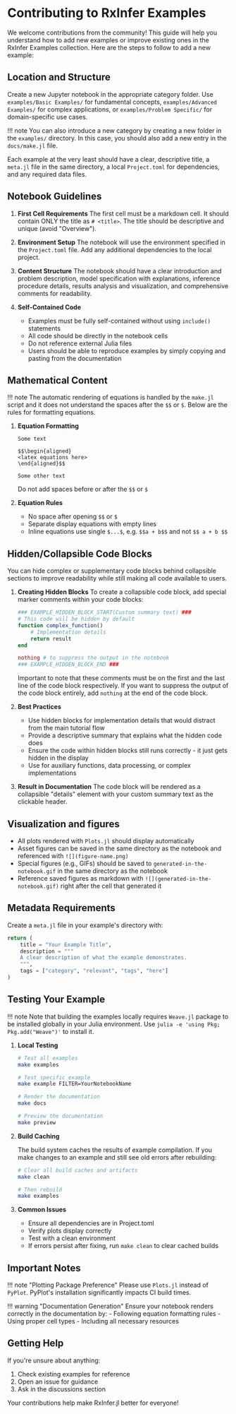 # Contributing to RxInfer Examples

We welcome contributions from the community! This guide will help you understand how to add new examples or improve existing ones in the RxInfer Examples collection. Here are the steps to follow to add a new example:

## Location and Structure

Create a new Jupyter notebook in the appropriate category folder. Use `examples/Basic Examples/` for fundamental concepts, `examples/Advanced Examples/` for complex applications, or `examples/Problem Specific/` for domain-specific use cases.

!!! note
    You can also introduce a new category by creating a new folder in the `examples/` directory.
    In this case, you should also add a new entry in the `docs/make.jl` file.

Each example at the very least should have a clear, descriptive title, a `meta.jl` file in the same directory, a local `Project.toml` for dependencies, and any required data files.

## Notebook Guidelines

1. **First Cell Requirements**
   The first cell must be a markdown cell. It should contain ONLY the title as `# <title>`. The title should be descriptive and unique (avoid "Overview").

2. **Environment Setup**
   The notebook will use the environment specified in the `Project.toml` file. Add any additional dependencies to the local project.

3. **Content Structure**
   The notebook should have a clear introduction and problem description, model specification with explanations, inference procedure details, results analysis and visualization, and comprehensive comments for readability.

4. **Self-Contained Code**
   - Examples must be fully self-contained without using `include()` statements
   - All code should be directly in the notebook cells
   - Do not reference external Julia files
   - Users should be able to reproduce examples by simply copying and pasting from the documentation

## Mathematical Content

!!! note
    The automatic rendering of equations is handled by the `make.jl` script and it does not understand the spaces after the `$$` or `$`. Below are the rules for formatting equations.

1. **Equation Formatting**
   ```
   Some text

   $$\begin{aligned}
   <latex equations here>
   \end{aligned}$$

   Some other text
   ```
   Do not add spaces before or after the `$$` or `$`

2. **Equation Rules**
   - No space after opening `$$` or `$`
   - Separate display equations with empty lines
   - Inline equations use single `$...$`, e.g. `$$a + b$$` and not `$$ a + b $$`

## Hidden/Collapsible Code Blocks

You can hide complex or supplementary code blocks behind collapsible sections to improve readability while still making all code available to users.

1. **Creating Hidden Blocks**
   To create a collapsible code block, add special marker comments within your code blocks:
   ```julia
   ### EXAMPLE_HIDDEN_BLOCK_START(Custom summary text) ###
   # This code will be hidden by default
   function complex_function()
       # Implementation details
       return result
   end

   nothing # to suppress the output in the notebook
   ### EXAMPLE_HIDDEN_BLOCK_END ###
   ```
   Important to note that these comments must be on the first and the last line of the code block respectively. If you want to suppress the output of the code block entirely, add `nothing` at the end of the code block.

2. **Best Practices**
   - Use hidden blocks for implementation details that would distract from the main tutorial flow
   - Provide a descriptive summary that explains what the hidden code does
   - Ensure the code within hidden blocks still runs correctly - it just gets hidden in the display
   - Use for auxiliary functions, data processing, or complex implementations

3. **Result in Documentation**
   The code block will be rendered as a collapsible "details" element with your custom summary text as the clickable header.

## Visualization and figures

- All plots rendered with `Plots.jl` should display automatically
- Asset figures can be saved in the same directory as the notebook and referenced with `![](figure-name.png)`
- Special figures (e.g., GIFs) should be saved to `generated-in-the-notebook.gif` in the same directory as the notebook
- Reference saved figures as markdown with `![](generated-in-the-notebook.gif)` right after the cell that generated it

## Metadata Requirements

Create a `meta.jl` file in your example's directory with:
```julia
return (
    title = "Your Example Title",
    description = """
    A clear description of what the example demonstrates.
    """,
    tags = ["category", "relevant", "tags", "here"]
)
```

## Testing Your Example

!!! note
    Note that building the examples locally requires `Weave.jl` package to be installed globally in your Julia environment. Use `julia -e 'using Pkg; Pkg.add("Weave")'` to install it.

1. **Local Testing**
   ```bash
   # Test all examples
   make examples

   # Test specific example
   make example FILTER=YourNotebookName

   # Render the documentation
   make docs

   # Preview the documentation
   make preview
   ```

2. **Build Caching**
   
   The build system caches the results of example compilation. If you make changes to an example and still see old errors after rebuilding:
   
   ```bash
   # Clear all build caches and artifacts
   make clean
   
   # Then rebuild
   make examples
   ```

3. **Common Issues**
   - Ensure all dependencies are in Project.toml
   - Verify plots display correctly
   - Test with a clean environment
   - If errors persist after fixing, run `make clean` to clear cached builds

## Important Notes

!!! note "Plotting Package Preference"
    Please use `Plots.jl` instead of `PyPlot`. PyPlot's installation significantly impacts CI build times.

!!! warning "Documentation Generation"
    Ensure your notebook renders correctly in the documentation by:
    - Following equation formatting rules
    - Using proper cell types
    - Including all necessary resources

## Getting Help

If you're unsure about anything:
1. Check existing examples for reference
2. Open an issue for guidance
3. Ask in the discussions section

Your contributions help make RxInfer.jl better for everyone!